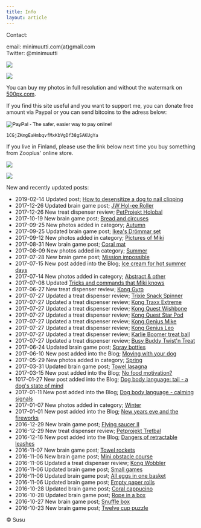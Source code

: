 ```yaml
---
title: Info
layout: article
---
```


Contact:

email: minimuutti.com(at)gmail.com<br/>
Twitter: @minimuutti

[![](https://dl.dropboxusercontent.com/sh/ea1wtnz7z734o12/AADN3gQnG6WMsOFYQTpumxJda/muut/Twitter%20logo_40.jpg)](https://twitter.com/minimuutti)

![](https://lh3.googleusercontent.com/rUi_U-5Iu5bgA0h60ykYVrw8kV3k10DMccmLkt_t2Vs=w245)

You can buy my photos in full resolution and without the watermark on [500px.com](https://500px.com/search?q=minimuutticom&type=market).

If you find this site useful and you want to support me, you can donate free amount via Paypal or you can send bitcoins to the adress below:

<p>
<form action="https://www.paypal.com/cgi-bin/webscr" method="post" target="_top">
<input type="hidden" name="cmd" value="_s-xclick">
<input type="hidden" name="hosted_button_id" value="YSDQ9E3APZA84">
<input type="image" src="https://www.paypalobjects.com/en_US/i/btn/btn_donateCC_LG.gif" border="0" name="submit" alt="PayPal - The safer, easier way to pay online!">
<img alt="" border="0" src="https://www.paypalobjects.com/en_US/i/scr/pixel.gif" width="1" height="1">
</form>
</p>

	1CGjZKmgEaHmbqvfMxKbVgDf38gSAKUgYa


If you live in Finland, please use the link below next time you buy something from Zooplus' online store.

![](https://dl.dropboxusercontent.com/sh/ea1wtnz7z734o12/AACCzL-JjXAN7IzVNYX9e1iCa/muut/minimute_.jpg)

[![](https://lh3.googleusercontent.com/MKwfsbFq7uu2wQQcpBMKzbeTWG_X6GHIw91FFzQ2LGw=w447)](http://clk.tradedoubler.com/click?p(210840)a(2526211)g(19927404)url(http://www.zooplus.fi/))

New and recently updated posts:

* 2019-02-14 Updated post; [How to desensitize a dog to nail clipping](/en/blog/how-to-desensitize-a-dog-to-nail-clipping/)
* 2017-12-26 Updated brain game post; [JW Hol-ee Roller](/en/brain-games/jw-hol-ee-roller/)
* 2017-12-26 New treat dispenser review; [PetProjekt Holobal](/en/treat-dispensers/petprojekt-holobal/)
* 2017-10-19 New brain game post; [Bread and circuses](/en/brain-games/bread-and-circuses/)
* 2017-09-25 New photos added in category; [Autumn](/en/photography/finnish-nature/autumn/)
* 2017-09-25 Updated brain game post; [Ikea's Drömmar set](/en/brain-games/ikeas-drommar-set/)
* 2017-09-12 New photos added in category; [Pictures of Miki](/en/photography/pictures-of-miki/)
* 2017-08-31 New brain game post; [Coral mat](/en/brain-games/coral-mat/)
* 2017-08-09 New photos added in category; [Summer](/en/photography/finnish-nature/summer/)
* 2017-07-28 New brain game post; [Mission impossible](/en/brain-games/mission-impossible/)
* 2017-07-15 New post added into the Blog; [Ice cream for hot summer days](/en/blog/ice-cream-for-hot-summer-days/)
* 2017-07-14 New photos added in category; [Abstract & other](/en/photography/abstract-other/)
* 2017-07-08 Updated [Tricks and commands that Miki knows](/en/tricks/tricks-and-cues-that-Miki-knows/)
* 2017-06-27 New treat dispenser review; [Kong Gyro](/en/treat-dispensers/kong-gyro/)
* 2017-07-27 Updated a treat dispenser review; [Trixie Snack Spinner](/en/treat-dispensers/trixie-snack-spinner/)
* 2017-07-27 Updated a treat dispenser review; [Kong Traxx Extreme](/en/treat-dispensers/kong-traxx-extreme/)
* 2017-07-27 Updated a treat dispenser review; [Kong Quest Wishbone](/en/treat-dispensers/kong-quest-wishbone/)
* 2017-07-27 Updated a treat dispenser review; [Kong Quest Star Pod](/en/treat-dispensers/kong-quest-star-pod/)
* 2017-07-27 Updated a treat dispenser review; [Kong Genius Mike](/en/treat-dispensers/kong-genius-mike/)
* 2017-07-27 Updated a treat dispenser review; [Kong Genius Leo](/en/treat-dispensers/kong-genius-leo/)
* 2017-07-27 Updated a treat dispenser review; [Karlie Boomer treat ball](/en/treat-dispensers/karlie-boomer-treat-ball/)
* 2017-07-27 Updated a treat dispenser review; [Busy Buddy Twist'n Treat](en/treat-dispensers/busy-buddy-twistn-treat/)
* 2017-06-24 Updated brain game post; [Spray bottles](/en/brain-games/spray-bottles/)
* 2017-06-10 New post added into the Blog; [Moving with your dog](/en/blog/moving-with-your-dog/)
* 2017-05-29 New photos added in category; [Spring](/en/photography/finnish-nature/spring/)
* 2017-03-31 Updated brain game post; [Towel lasagna](/en/brain-games/towel-lasagna/)
* 2017-03-15 New post added into the Blog; [No food motivation?](/en/blog/no-food-motivation/)
* 1017-01-27 New post added into the Blog; [Dog body language: tail - a dog's state of mind](/en/blog/dog-body-language-tail-dogs-state-of-mind/)
* 2017-01-11 New post added into the Blog; [Dog body language - calming signals](/en/blog/dog-body-language-calming-signals/)
* 2017-01-07 New photos added in category; [Winter](/en/photography/finnish-nature/winter/)
* 2017-01-01 New post added into the Blog; [New years eve and the fireworks](/en/blog/new-years-eve-and-the-fireworks/)
* 2016-12-29 New brain game post; [Flying saucer II](/en/brain-games/flying-saucer-ii/)
* 2016-12-29 New treat dispenser review; [Petprojekt Tretbal](/en/treat-dispensers/petprojekt-tretbal/)
* 2016-12-16 New post added into the Blog; [Dangers of retractable leashes](/en/blog/dangers-of-retractable-leashes/)
* 2016-11-07 New brain game post; [Towel rockets](/en/brain-games/towel-rockets/)
* 2016-11-06 New brain game post; [Mini obstacle course](/en/brain-games/mini-obstacle-course/)
* 2016-11-06 Updated a treat dispenser review; [Kong Wobbler](/en/treat-dispensers/kong-wobbler/)
* 2016-11-06 Updated brain game post; [Small games](/en/brain-games/small-games/)
* 2016-11-06 Updated brain game post; [All eggs in one basket](/en/brain-games/all-eggs-in-one-basket/)
* 2016-11-06 Updated brain game post; [Empty paper rolls](/en/brain-games/empty-paper-rolls/)
* 2016-10-28 Updated brain game post; [Coral cappucino](/en/brain-games/coral-cappucino/)
* 2016-10-28 Updated brain game post; [Rope in a box](/en/brain-games/rope-in-a-box/)
* 2016-10-27 New brain game post; [Snuffle box](/en/brain-games/snuffle-box/)
* 2016-10-23 New brain game post; [Twelve cup puzzle](/en/brain-games/twelve-cup-puzzle/)

© Susu
